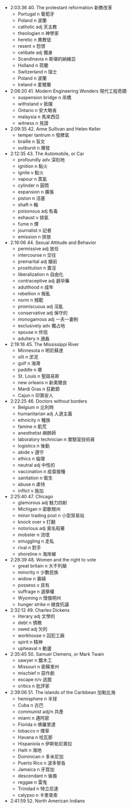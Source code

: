 - 2:03:36 40. The protestant reformation 新教改革
  - Portugal n 葡萄牙
  - Poland n 波蘭
  - catholic adj 天主教
  - theologian n 神學家
  - heretic n 異教徒
  - resent v 怨恨
  - celibate adj 獨身
  - Scandinavia n 斯堪的納維亞
  - Holland n 荷蘭
  - Switzerland n 瑞士
  - Poland n 波蘭
  - Ireland n 愛爾蘭
- 2:06:20 41. Modern Engineering Wonders 現代工程奇蹟
  - suspension bridge n 吊橋
  - withstand v 抵擋
  - Ontario n 安大略省
  - malaysia n 馬來西亞
  - witness n 見證
- 2:09:35 42. Anne Sullivan and Helen Keller
  - temper tantrum n 發脾氣
  - braille n 盲文
  - outburst n 爆發
- 2:12:35 43. The Automobile, or Car
  - profoundly adv 深刻地
  - ignition n 點火
  - ignite v 點火
  - vapour n 蒸氣
  - cylinder n 圓筒
  - expansion n 擴張
  - piston n 活塞
  - shaft n 軸
  - poisonous adj 有毒
  - exhaust v 排氣
  - fume n 煙
  - journalist n 記者
  - emission n 排放
- 2:16:06 44. Sexual Attitude and Behavior
  - permissive adj 放任
  - intercourse n 交往
  - premarital adj 婚前
  - prostitution n 賣淫
  - liberalization n 自由化
  - contraceptive adj 避孕藥
  - adulthood n 成年
  - rebellion n 叛亂
  - norm n 規範
  - promiscuous adj 淫亂
  - conservative adj 保守的
  - monogamous adj 一夫一妻制
  - exclusively adv 獨占地
  - spouse n 伴侶
  - adultery n 通姦
- 2:19:16 45. The Mississippi River
  - Minnesota n 明尼蘇達
  - silt n 淤泥
  - gulf n 海灣
  - paddle n 槳
  - St. Louis n 聖路易斯
  - new orleans n 新奧爾良
  - Mardi Gras n 狂歡節
  - Cajun n 印第安人
- 2:22:25 46. Doctors without borders
  - Belgium n 比利時
  - humanitarian adj 人道主義
  - ethnicity n 種族
  - famine n 飢荒
  - anesthetist 麻醉師
  - laboratory technician n 實驗室技術員
  - logistics n 後勤
  - abide v 遵守
  - ethics n 倫理
  - neutral adj 中性的
  - vaccination n 疫苗接種
  - sanitation n 衛生
  - abuse n 虐待
  - inflict v 施加
- 2:25:40 47. Chicago
  - glamorous adj 魅力四射
  - Michigan n 密歇根州
  - minor trading post n 小型貿易站
  - knock over v 打翻
  - notorious adj 臭名昭著
  - mobster n 流氓
  - smuggling n 走私
  - rival n 對手
  - shoreline n 海岸線
- 2:28:39 48. Women and the right to vote
  - great britain n 大不列顛
  - minority n 少數民族
  - widow n 寡婦
  - possess v 具有
  - suffrage n 選舉權
  - Wyoming n 懷俄明州
  - hunger strike n 絕食抗議
- 2:32:12 49. Charles Dickens
  - literary adj 文學的
  - debt n 債務
  - owed adj 欠的
  - workhouse n 囚犯工廠
  - spirit n 精神
  - upheaval n 動盪
- 2:35:45 50. Samuel Clemens, or Mark Twain
  - sawyer n 鋸木工
  - Missouri n 密蘇里州
  - mischief n 惡作劇
  - escape n/v 逃脫
  - critics n 批評家
- 2:39:06 51. The islands of the Caribbean 加勒比海
  - hemisphere n 半球
  - Cuba n 古巴
  - communist adj/n 共產
  - miami n 邁阿密
  - Florida n 佛羅里達
  - tobacco n 煙草
  - Havana n 哈瓦那
  - Hispaniola n 伊斯帕尼奧拉
  - Haiti n 海地
  - Dominican n 多米尼加
  - Puerto Rico n 波多黎各
  - Jamaica n 牙買加
  - descendant n 後裔
  - reggae n 雷鬼
  - Trinidad n 特立尼達
  - calypso n 卡里普索
- 2:41:59 52. North American Indians
